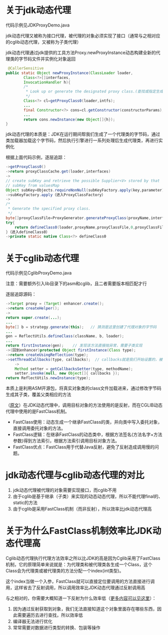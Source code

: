 # 关于jdk动态代理

代码示例见JDKProxyDemo.java

jdk动态代理又被称为接口代理，被代理的对象必须实现了接口（通常与之相对应的cglib动态代理，又被称为子类代理）

jdk动态代理通过jdk提供的工具方法Proxy.newProxyInstance动态构建全新的代理类的字节码文件并实例化对象返回

```java
 @CallerSensitive
public static Object newProxyInstance(ClassLoader loader,
        Class<?>[]interfaces,
        InvocationHandler h){
        /*
         * Look up or generate the designated proxy class.(查找或指定生成的代理类)
         */
        Class<?> cl=getProxyClass0(loader,intfs);
        ...
        final Constructor<?> cons=cl.getConstructor(constructorParams);
        ...
        return cons.newInstance(new Object[]{h});
}
```

jdk动态代理的本质是：JDK在运行期间帮我们生成了一个代理类的字节码，通过类加载器加载这个字节码，然后执行引擎进行一系列处理后生成代理类，再进行实例化

根据上面代码示例，逐层追踪：

```java
->getProxyClass0()
->return proxyClassCache.get(loader,interfaces)
->
// create subKey and retrieve the possible Supplier<V> stored by that
// subKey from valuesMap
Object subKey=Objects.requireNonNull(subKeyFactory.apply(key,parameter));
->subKeyFactory.apply（进入ProxyClassFactory）
->
/*
 * Generate the specified proxy class.
 */
byte[]proxyClassFile=ProxyGenerator.generateProxyClass(proxyName,interfaces,accessFlags);
try{
    return defineClass0(loader,proxyName,proxyClassFile,0,proxyClassFile.length);
}（进入defineClass0）
->private static native Class<?> defineClass0
```

# 关于cglib动态代理

代码示例见CglibProxyDemo.java

注意：需要额外引入lib目录下的asm和cglib，且二者需要版本相匹配才行

逐层追踪源码：

```java
->Target proxy = (Target) enhancer.create();
->return createHelper();
->
return super.create(...);
...
byte[] b = strategy.generate(this);   // 猜测是这里创建了代理对象的字节码
...
gen = ReflectUtils.defineClass(className, b, loader);
...
return firstInstance(gen);    // 发现该方法直接抛异常，需要子类实现
->(回到enhancer)protected Object firstInstance(Class type);
->return createUsingReflection(type);
->setThreadCallbacks(type, callbacks);  // callbacks就是我们开始设置的，被增强后的方法；里面只有一个方法调用，进入
    ->
    Method setter = getCallbacksSetter(type, methodName);
    setter.invoke(null, new Object[]{ callbacks });
return ReflectUtils.newInstance(type);
```

本质上是利用ASM开源包，将真实对象类的class文件加载进来，通过修改字节码生成其子类，覆盖父类相应的方法

（[原文](https://juejin.cn/post/6850418115365470222)）在JDK动态代理中，调用目标对象的方法使用的是反射，而在CGLIB动态代理中使用的是FastClass机制。

- FastClass使用：动态生成一个继承FastClass的类，并向类中写入委托对象，直接调用委托对象的方法。
- FastClass逻辑：在继承FastClass的动态类中，根据方法签名(方法名字+方法参数)得到方法索引，根据方法索引调用目标对象方法。
- FastClass优点：FastClass用于代替Java反射，避免了反射造成调用慢的问题。

# jdk动态代理与cglib动态代理的对比

1. jdk动态代理被代理的对象需要实现接口，而cglib不用
1. 由于cglib是基于继承（子类）来实现的动态动态代理，所以不能代理final的、static的方法
1. 由于cglib是采用FastClass机制（而非反射），所以效率比jdk动态代理高

# 关于为什么FastClass机制效率比JDK动态代理高

Cglib动态代理执行代理方法效率之所以比JDK的高是因为Cglib采用了FastClass机制，它的原理简单来说就是：为代理类和被代理类各生成一个Class，这个Class会为代理类或被代理类的方法分配一个index(int类型)。

这个index当做一个入参，FastClass就可以直接定位要调用的方法直接进行调用，这样省去了反射调用，所以调用效率比JDK动态代理通过反射调用高

与之相对的，你需要大概知道一下反射为什么效率低（[更多内容可以见这里](https://stackoverflow.com/questions/1392351/java-reflection-why-is-it-so-slow?answertab=votes#tab-top)）：

1. 因为通过反射获取到对象，我们无法直接知道这个对象里面存在哪些东西，因此需要遍历去进行查找，所以效率低
1. 编译器无法进行优化
1. 常常需要对数据进行类型的转换、包装等操作
